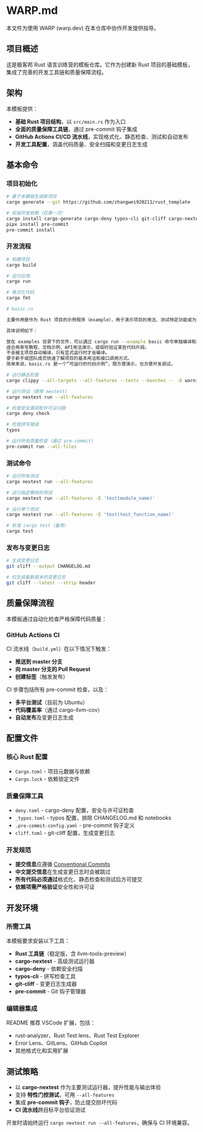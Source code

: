# WARP.md

本文件为使用 WARP (warp.dev) 在本仓库中协作开发提供指导。

## 项目概述

这是极客邦 Rust 语言训练营的模板仓库。它作为创建新 Rust 项目的基础模板，集成了完善的开发工具链和质量保障流程。

## 架构

本模板提供：
- **基础 Rust 项目结构**，以 `src/main.rs` 作为入口
- **全面的质量保障工具链**，通过 pre-commit 钩子集成
- **GitHub Actions CI/CD 流水线**，实现格式化、静态检查、测试和自动发布
- **开发工具配置**，涵盖代码质量、安全扫描和变更日志生成

## 基本命令

### 项目初始化
```bash
# 基于本模板生成新项目
cargo generate --git https://github.com/zhangwei920211/rust_template

# 安装开发依赖（仅需一次）
cargo install cargo-generate cargo-deny typos-cli git-cliff cargo-nextest --locked
pipx install pre-commit
pre-commit install
```

### 开发流程
```bash
# 构建项目
cargo build

# 运行应用
cargo run

# 格式化代码
cargo fmt

# basic.rs

主要作用是作为 Rust 项目的示例程序（example），用于演示项目的用法、测试特定功能或为用户/开发者提供参考代码。

具体说明如下：

放在 examples 目录下的文件，可以通过 cargo run --example basic 命令单独编译和运行，不会影响主程序。
适合用来写教程、文档示例、API用法演示，或临时验证某些代码片段。
不会被主项目自动编译，只有显式运行时才会编译。
便于新手或团队成员快速了解项目的基本用法和接口调用方式。
简单来说，basic.rs 是一个“可运行的代码示例”，既方便演示，也方便开发调试。

# 运行静态检查
cargo clippy --all-targets --all-features --tests --benches -- -D warnings

# 运行测试（使用 nextest）
cargo nextest run --all-features

# 检查安全漏洞和许可证问题
cargo deny check

# 检查拼写错误
typos

# 运行所有质量检查（通过 pre-commit）
pre-commit run --all-files
```

### 测试命令
```bash
# 运行所有测试
cargo nextest run --all-features

# 运行指定模块的测试
cargo nextest run --all-features -E 'test(module_name)'

# 运行单个测试
cargo nextest run --all-features -E 'test(test_function_name)'

# 标准 cargo test（备用）
cargo test
```

### 发布与变更日志
```bash
# 生成变更日志
git cliff --output CHANGELOG.md

# 仅生成最新版本的变更日志
git cliff --latest --strip header
```

## 质量保障流程

本模板通过自动化检查严格保障代码质量：



### GitHub Actions CI
CI 流水线（`build.yml`）在以下情况下触发：
- **推送到 master 分支**
- **向 master 分支的 Pull Request**
- **创建标签**（触发发布）

CI 步骤包括所有 pre-commit 检查，以及：
- **多平台测试**（目前为 Ubuntu）
- **代码覆盖率**（通过 cargo-llvm-cov）
- **自动发布**及变更日志生成

## 配置文件

### 核心 Rust 配置
- `Cargo.toml` - 项目元数据与依赖
- `Cargo.lock` - 依赖锁定文件

### 质量保障工具
- `deny.toml` - cargo-deny 配置，安全与许可证检查
- `_typos.toml` - typos 配置，排除 CHANGELOG.md 和 notebooks
- `.pre-commit-config.yaml` - pre-commit 钩子定义
- `cliff.toml` - git-cliff 配置，生成变更日志

### 开发规范
- **提交信息**应遵循 [Conventional Commits](https://www.conventionalcommits.org/)
- **中文提交信息**在生成变更日志时会被跳过
- **所有代码必须通过**格式化、静态检查和测试后方可提交
- **依赖项需严格验证**安全性和许可证

## 开发环境

### 所需工具
本模板要求安装以下工具：
- **Rust 工具链**（稳定版，含 llvm-tools-preview）
- **cargo-nextest** - 高级测试运行器
- **cargo-deny** - 依赖安全扫描
- **typos-cli** - 拼写检查工具
- **git-cliff** - 变更日志生成器
- **pre-commit** - Git 钩子管理器

### 编辑器集成
README 推荐 VSCode 扩展，包括：
- rust-analyzer、Rust Test lens、Rust Test Explorer
- Error Lens、GitLens、GitHub Copilot
- 其他格式化和实用扩展

## 测试策略

- 以 **cargo-nextest** 作为主要测试运行器，提升性能与输出体验
- 支持 **特性门控测试**，可用 `--all-features`
- 集成 **pre-commit 钩子**，防止提交损坏代码
- **CI 流水线**跨目标平台验证测试

开发时请始终运行 `cargo nextest run --all-features`，确保与 CI 环境兼容。
